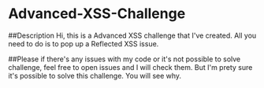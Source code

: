 # Advanced-XSS-Challenge

##Description
Hi, this is a Advanced XSS challenge that I've created. All you need to do is to pop up a Reflected XSS issue. 

##Please if there's any issues with my code or it's not possible to solve challenge, feel free to open issues and I will check them. But I'm prety sure it's possible to solve this challenge. You will see why.
